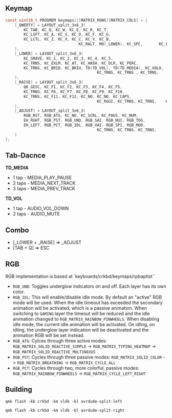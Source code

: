 ## Keymap

```c
const uint16_t PROGMEM keymaps[][MATRIX_ROWS][MATRIX_COLS] = {
	[_QWERTY] = LAYOUT_split_3x6_3(
        KC_TAB, KC_Q, KC_W, KC_E, KC_R, KC_T,                              KC_Y, KC_U, KC_I, KC_O, KC_P, KC_BSPC,
        KC_LSFT, KC_A, KC_S, KC_D, KC_F, KC_G,                             KC_H, KC_J, KC_K, KC_L, KC_SCLN, KC_QUOT,
        KC_LCTL, KC_Z, KC_X, KC_C, KC_V, KC_B,                             KC_N, KC_M, KC_COMM, KC_DOT, KC_SLSH, KC_RSFT,
                                KC_RALT, MO(_LOWER), KC_SPC,       KC_ENT, MO(_RAISE), KC_RGUI
    ),
	[_LOWER] = LAYOUT_split_3x6_3(
        KC_GRAVE, KC_1, KC_2, KC_3, KC_4, KC_5,                                  KC_6, KC_7, KC_8, KC_9, KC_0, C(RCTL(KC_BSPC)),
        KC_TRNS, KC_EXLM, KC_AT, KC_HASH, KC_DLR, KC_PERC,                       KC_CIRC, KC_AMPR, KC_ASTR, KC_LPRN, KC_RPRN, KC_GRV,
        KC_TRNS, KC_BRID, KC_BRIU, TD(TD_VOL), TD(TD_MEDIA), KC_VOLU,            KC_LBRC, KC_RBRC, KC_EQL, KC_MINS, KC_BSLS, KC_TILD,
                                        KC_TRNS, KC_TRNS , KC_TRNS,      KC_TRNS, KC_TRNS, KC_APP
    ),
	[_RAISE] = LAYOUT_split_3x6_3(
        QK_GESC, KC_F1, KC_F2, KC_F3, KC_F4, KC_F5,                         KC_PSCR, C(RCTL(KC_LEFT)), KC_UP, C(RCTL(KC_RGHT)), KC_PGUP, C(RCTL(KC_BSPC)),
        KC_TRNS, KC_F6, KC_F7, KC_F8, KC_F9, KC_F10,                        KC_INS, KC_LEFT, KC_DOWN, KC_RGHT, KC_PGDN, KC_HOME,
        KC_TRNS, KC_F11, KC_F12, KC_NO, KC_NO, KC_CAPS,                     KC_DEL, KC_NO, KC_PPLS, KC_PMNS, KC_SLSH, KC_END,
                                        KC_RGUI, KC_TRNS, KC_TRNS,    KC_TRNS, KC_NO, KC_APP
    ),
	[_ADJUST] = LAYOUT_split_3x6_3(
        RGB_RST, RGB_ATG, KC_NO, KC_SCRL, KC_PAUS, KC_NUM,                      KC_CALC, KC_P7, KC_P8, KC_P9, KC_PAST, KC_PPLS,
        EH_RGHT, RGB_PST, RGB_UND, RGB_SAI, RGB_HUI, RGB_TOG,                   KC_PDOT, KC_P4, KC_P5, KC_P6, KC_PSLS, KC_PMNS,
        EH_LEFT, RGB_PCT, RGB_IDL, RGB_VAI, RGB_SPI, RGB_MOD,                   KC_P0,   KC_P1, KC_P2, KC_P3, KC_NO, KC_PENT,
                                        KC_TRNS, KC_TRNS, KC_TRNS,      KC_TRNS, KC_TRNS, KC_TRNS
    )
};


```

## Tab-Dacnce

**TD_MEDIA**
- 1 tap -  MEDIA_PLAY_PAUSE
- 2 taps - MEDIA_NEXT_TRACK
- 3 taps - MEDIA_PREV_TRACK

**TD_VOL**
- 1 tap -  AUDIO_VOL_DOWN
- 2 taps - AUDIO_MUTE

## Combo
- [_LOWER + _RAISE] => _ADJUST 
- [TAB + Q] => ESC

## RGB

RGB implementation is based at `keyboards/crkbd/keymaps/rpbaptist``

- `RGB_UND`: Toggles underglow indicators on and off. Each layer has its own color.
- `RGB_IDL`: This will enable/disable idle mode. By default an "active" RGB mode will be used. When the idle timeout has exceeded the secondary animation will be activated, which is a passive animation. When switching to `GAMING` layer the timeout will be reduced and the idle animation changed to `RGB_MATRIX_RAINBOW_PINWHEELS`.
   When disabling idle mode, the current idle animation will be activated.
   On idling, on idling, the underglow layer indication will be deactivated and the animation RGB will be set instead.
- `RGB_ATG`: Cylces through three active modes: `RGB_MATRIX_SOLID_REACTIVE_SIMPLE` -> `RGB_MATRIX_TYPING_HEATMAP` -> `RGB_MATRIX_SOLID_REACTIVE_MULTINEXUS`
- `RGB_PST`: Cycles through three passive modes: `RGB_MATRIX_SOLID_COLOR` -> `RGB_MATRIX_BREATHING` -> `RGB_MATRIX_CYCLE_ALL`
- `RGB_PCT`: Cycles through two, more colorful, passive modes: `RGB_MATRIX_RAINBOW_PINWHEELS` -> `RGB_MATRIX_CYCLE_LEFT_RIGHT`

## Building

 `qmk flash -kb crkbd -km vldk -bl avrdude-split-left`

 `qmk flash -kb crkbd -km vldk -bl avrdude-split-right`
